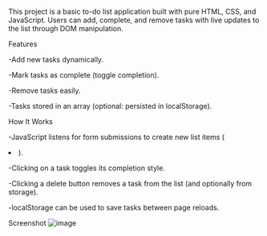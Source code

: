 This project is a basic to-do list application built with pure HTML, CSS, and JavaScript.
Users can add, complete, and remove tasks with live updates to the list through DOM manipulation.

Features

-Add new tasks dynamically.

-Mark tasks as complete (toggle completion).

-Remove tasks easily.

-Tasks stored in an array (optional: persisted in localStorage).

How It Works

-JavaScript listens for form submissions to create new list items (<li>).

-Clicking on a task toggles its completion style.

-Clicking a delete button removes a task from the list (and optionally from storage).

-localStorage can be used to save tasks between page reloads.

Screenshot
![image](https://github.com/user-attachments/assets/151c5eca-efdd-4e3a-8840-664aec201f32)
